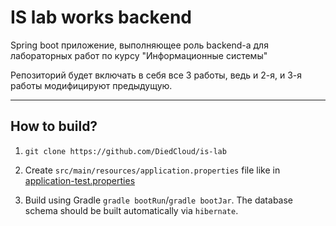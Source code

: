 # IS lab works backend

Spring boot приложение, выполняющее роль backend-а для лабораторных работ по курсу "Информационные системы"

Репозиторий будет включать в себя все 3 работы, ведь и 2-я, и 3-я работы модифицируют предыдущую.

---

## How to build?

1. `git clone https://github.com/DiedCloud/is-lab`
2.  Create `src/main/resources/application.properties` file like in
    [application-test.properties](src/main/resources/application-test.properties)

3. Build using Gradle `gradle bootRun`/`gradle bootJar`. The database schema should be built automatically via `hibernate`.